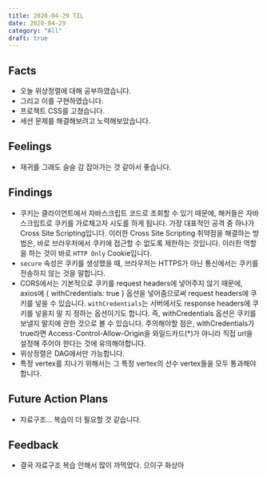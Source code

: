 ```yaml
---
title: 2020-04-29 TIL
date: 2020-04-29
category: "All"
draft: true
---
```


## Facts

- 오늘 위상정렬에 대해 공부하였습니다.
- 그리고 이를 구현하였습니다.
- 프로젝트 CSS를 고쳤습니다.
- 세션 문제를 해결해보려고 노력해보았습니다.

## Feelings

- 재귀를 그래도 슬슬 감 잡아가는 것 같아서 좋습니다.

## Findings

- 쿠키는 클라이언트에서 자바스크립트 코드로 조회할 수 있기 때문에, 해커들은 자바스크립트로 쿠키를 가로채고자 시도를 하게 됩니다. 가장 대표적인 공격 중 하나가 Cross Site Scripting입니다. 이러한 Cross Site Scripting 취약점을 해결하는 방법은, 바로 브라우저에서 쿠키에 접근할 수 없도록 제한하는 것입니다. 이러한 역할을 하는 것이 바로 `HTTP Only` Cookie입니다.
- `secure` 속성은 쿠키를 생성했을 때, 브라우저는 HTTPS가 아닌 통신에서는 쿠키를 전송하지 않는 것을 말합니다.
- CORS에서는 기본적으로 쿠키를 request headers에 넣어주지 않기 때문에, axios에 { withCredentials: true } 옵션을 넣어줌으로써 request headers에 쿠키를 넣을 수 있습니다. `withCredentials`는 서버에서도 response headers에 쿠키를 넣을지 말 지 정하는 옵션이기도 합니다. 즉, withCredentials 옵션은 쿠키를 보낼지 말지에 관한 것으로 볼 수 있습니다. 주의해야할 점은, withCredentials가 true라면 Access-Control-Allow-Origin을 와일드카드(*)가 아니라 직접 url을 설정해 주어야 한다는 것에 유의해야합니다.
- 위상정렬은 DAG에서만 가능합니다.
- 특정 vertex를 지나기 위해서는 그 특정 vertex의 선수 vertex들을 모두 통과해야합니다.

## Future Action Plans

- 자료구조... 복습이 더 필요할 것 같습니다.

## Feedback

- 결국 자료구조 복습 안해서 많이 까먹었다. 으이구 화상아

